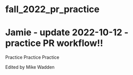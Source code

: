 # fall_2022_pr_practice

# Jamie - update 2022-10-12 - practice PR workflow!!

Practice Practice Practice

Edited by Mike Wadden
